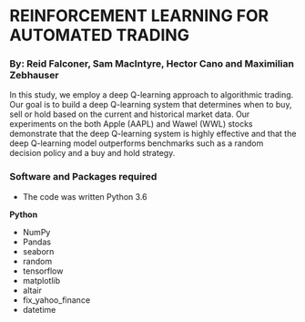 # REINFORCEMENT LEARNING FOR AUTOMATED TRADING

### By: Reid Falconer, Sam MacIntyre, Hector Cano and Maximilian Zebhauser

In this study, we employ a deep Q-learning approach to algorithmic trading. Our goal is to build a deep Q-learning system that determines when to buy, sell or hold based on the current and historical market data. Our experiments on the both Apple (AAPL) and Wawel (WWL) stocks demonstrate that the deep Q-learning system is highly effective and that the deep Q-learning model outperforms benchmarks such as a random decision policy and a buy and hold strategy.

### Software and Packages required

- The code was written Python 3.6 

**Python**
- NumPy
- Pandas
- seaborn
- random
- tensorflow
- matplotlib
- altair
- fix_yahoo_finance
- datetime
